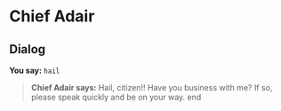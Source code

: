 # Chief Adair


## Dialog

**You say:** `hail`



>**Chief Adair says:** Hail, citizen!! Have you business with me? If so, please speak quickly and be on your way.
end

